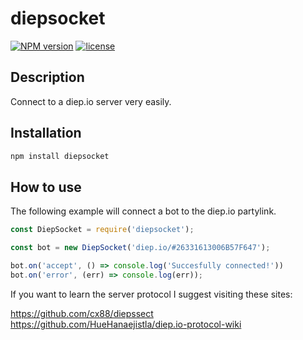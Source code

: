 # diepsocket

[![NPM version](https://badge.fury.io/js/diepsocket.svg)](https://www.npmjs.com/package/diepbuddy-client)
[![license](https://img.shields.io/badge/License-MIT-yellow.svg)](#)

## Description

Connect to a diep.io server very easily.

## Installation

```bash
npm install diepsocket
```

## How to use

The following example will connect a bot to the diep.io partylink.

```js
const DiepSocket = require('diepsocket');

const bot = new DiepSocket('diep.io/#26331613006B57F647');

bot.on('accept', () => console.log('Succesfully connected!'))
bot.on('error', (err) => console.log(err));
```

If you want to learn the server protocol I suggest visiting these sites:

https://github.com/cx88/diepssect
https://github.com/HueHanaejistla/diep.io-protocol-wiki